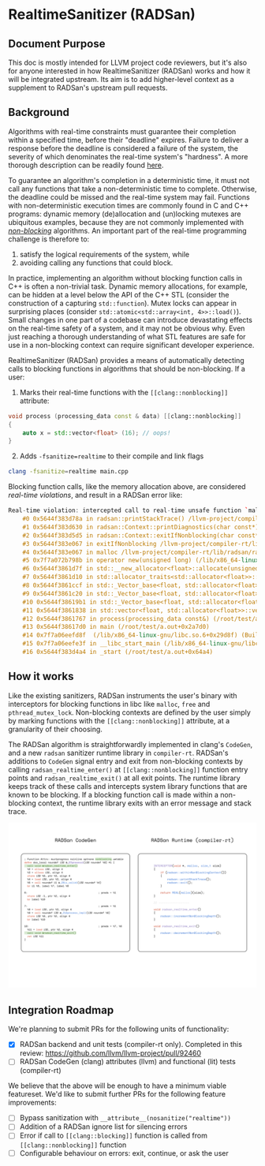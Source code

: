 # RealtimeSanitizer (RADSan)

## Document Purpose

This doc is mostly intended for LLVM project code reviewers, but it's also for
anyone interested in how RealtimeSanitizer (RADSan) works and how it will be
integrated upstream. Its aim is to add higher-level context as a supplement to
RADSan's upstream pull requests.

## Background

Algorithms with real-time constraints must guarantee their completion within a
specified time, before their "deadline" expires. Failure to deliver a response
before the deadline is considered a failure of the system, the severity of
which denominates the real-time system's "hardness". A more thorough
description can be readily found
[here](https://en.wikipedia.org/wiki/Real-time_computing).

To guarantee an algorithm's completion in a deterministic time, it must not
call any functions that take a non-deterministic time to complete. Otherwise,
the deadline could be missed and the real-time system may fail. Functions with
non-deterministic execution times are commonly found in C and C++ programs:
dynamic memory (de)allocation and (un)locking mutexes are ubiquitous examples,
because they are not commonly implemented with
[_non-blocking_](https://en.wikipedia.org/wiki/Non-blocking_algorithm#:~:text=A%20non%2Dblocking%20algorithm%20is,of%20obstruction%2Dfreedom%20in%202003.)
algorithms. An important part of the real-time programming challenge is
therefore to:

1. satisfy the logical requirements of the system, while
2. avoiding calling any functions that could block.

In practice, implementing an algorithm without blocking function calls in C++
is often a non-trivial task. Dynamic memory allocations, for example, can be
hidden at a level below the API of the C++ STL (consider the construction of a
capturing `std::function`). Mutex locks can appear in surprising places
(consider `std::atomic<std::array<int, 4>>::load()`). Small changes in one part
of a codebase can introduce devastating effects on the real-time safety of a
system, and it may not be obvious why. Even just reaching a thorough
understanding of what STL features are safe for use in a non-blocking context
can require significant developer experience.

RealtimeSanitizer (RADSan) provides a means of automatically detecting calls to
blocking functions in algorithms that should be non-blocking. If a user:

1. Marks their real-time functions with the `[[clang::nonblocking]]` attribute:

```cpp
void process (processing_data const & data) [[clang::nonblocking]]
{
    auto x = std::vector<float> (16); // oops!
}
```

2. Adds `-fsanitize=realtime` to their compile and link flags

```sh
clang -fsanitize=realtime main.cpp
```

Blocking function calls, like the memory allocation above, are considered
_real-time violations_, and result in a RADSan error like:

```cpp
Real-time violation: intercepted call to real-time unsafe function `malloc` in non-blocking context! Stack trace:
    #0 0x5644f383d78a in radsan::printStackTrace() /llvm-project/compiler-rt/lib/radsan/radsan_stack.cpp:36:5
    #1 0x5644f383d630 in radsan::Context::printDiagnostics(char const*) /llvm-project/compiler-rt/lib/radsan/radsan_context.cpp:37:3
    #2 0x5644f383d5d5 in radsan::Context::exitIfNonblocking(char const*) /llvm-project/compiler-rt/lib/radsan/radsan_context.cpp:24:5
    #3 0x5644f383e067 in exitIfNonblocking /llvm-project/compiler-rt/lib/radsan/radsan_interceptors.cpp:29:29
    #4 0x5644f383e067 in malloc /llvm-project/compiler-rt/lib/radsan/radsan_interceptors.cpp:221:3
    #5 0x7f7a072b798b in operator new(unsigned long) (/lib/x86_64-linux-gnu/libstdc++.so.6+0xae98b) (BuildId: e37fe1a879783838de78cbc8c80621fa685d58a2)
    #6 0x5644f3861d7f in std::__new_allocator<float>::allocate(unsigned long, void const*) (/root/test/a.out+0x2ad7f)
    #7 0x5644f3861d10 in std::allocator_traits<std::allocator<float>>::allocate(std::allocator<float>&, unsigned long) (/root/test/a.out+0x2ad10)
    #8 0x5644f3861ccf in std::_Vector_base<float, std::allocator<float>>::_M_allocate(unsigned long) (/root/test/a.out+0x2accf)
    #9 0x5644f3861c20 in std::_Vector_base<float, std::allocator<float>>::_M_create_storage(unsigned long) (/root/test/a.out+0x2ac20)
    #10 0x5644f38619b1 in std::_Vector_base<float, std::allocator<float>>::_Vector_base(unsigned long, std::allocator<float> const&) (/root/test/a.out+0x2a9b1)
    #11 0x5644f3861838 in std::vector<float, std::allocator<float>>::vector(unsigned long, std::allocator<float> const&) (/root/test/a.out+0x2a838)
    #12 0x5644f3861767 in process(processing_data const&) (/root/test/a.out+0x2a767)
    #13 0x5644f38617d0 in main (/root/test/a.out+0x2a7d0)
    #14 0x7f7a06eefd8f  (/lib/x86_64-linux-gnu/libc.so.6+0x29d8f) (BuildId: a43bfc8428df6623cd498c9c0caeb91aec9be4f9)
    #15 0x7f7a06eefe3f in __libc_start_main (/lib/x86_64-linux-gnu/libc.so.6+0x29e3f) (BuildId: a43bfc8428df6623cd498c9c0caeb91aec9be4f9)
    #16 0x5644f383d4a4 in _start (/root/test/a.out+0x64a4)
```

## How it works

Like the existing sanitizers, RADSan instruments the user's binary with
interceptors for blocking functions in libc like `malloc`, `free` and
`pthread_mutex_lock`. Non-blocking contexts are defined by the user simply by
marking functions with the `[[clang::nonblocking]]` attribute, at a granularity
of their choosing.

The RADSan algorithm is straightforwardly implemented in clang's `CodeGen`, and
a new `radsan` sanitizer runtime library in `compiler-rt`. RADSan's additions
to `CodeGen` signal entry and exit from non-blocking contexts by calling
`radsan_realtime_enter()` at `[[clang::nonblocking]]` function entry points and
`radsan_realtime_exit()` at all exit points. The runtime library keeps track of
these calls and intercepts system library functions that are known to be
blocking. If a blocking function call is made within a non-blocking context,
the runtime library exits with an error message and stack trace.

![CodeGen and Runtime Overview](./codegen_and_runtime.svg)

## Integration Roadmap

We're planning to submit PRs for the following units of functionality:

- [x] RADSan backend and unit tests (compiler-rt only). Completed in this review: https://github.com/llvm/llvm-project/pull/92460
- [ ] RADSan CodeGen (clang) attributes (llvm) and functional (lit) tests (compiler-rt)

We believe that the above will be enough to have a minimum viable featureset.
We'd like to submit further PRs for the following feature improvements:

- [ ] Bypass sanitization with `__attribute__(nosanitize("realtime"))`
- [ ] Addition of a RADSan ignore list for silencing errors
- [ ] Error if call to `[[clang::blocking]]` function is called from `[[clang::nonblocking]]` function
- [ ] Configurable behaviour on errors: exit, continue, or ask the user
